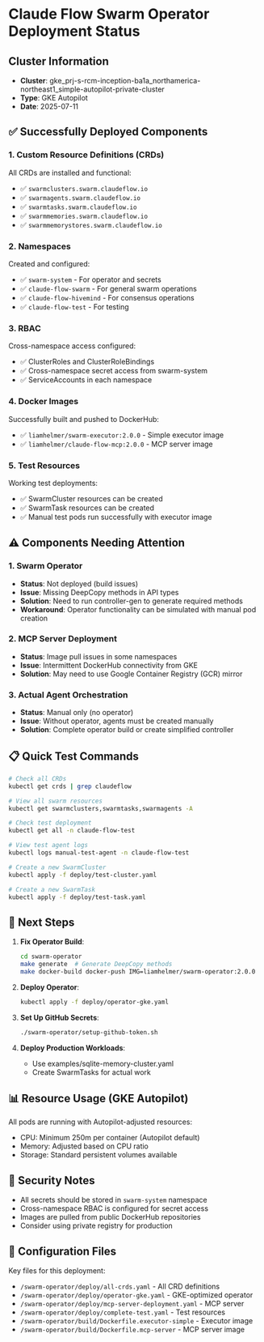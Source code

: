 # Claude Flow Swarm Operator Deployment Status

## Cluster Information
- **Cluster**: gke_prj-s-rcm-inception-ba1a_northamerica-northeast1_simple-autopilot-private-cluster
- **Type**: GKE Autopilot
- **Date**: 2025-07-11

## ✅ Successfully Deployed Components

### 1. Custom Resource Definitions (CRDs)
All CRDs are installed and functional:
- ✅ `swarmclusters.swarm.claudeflow.io`
- ✅ `swarmagents.swarm.claudeflow.io`
- ✅ `swarmtasks.swarm.claudeflow.io`
- ✅ `swarmmemories.swarm.claudeflow.io`
- ✅ `swarmmemorystores.swarm.claudeflow.io`

### 2. Namespaces
Created and configured:
- ✅ `swarm-system` - For operator and secrets
- ✅ `claude-flow-swarm` - For general swarm operations
- ✅ `claude-flow-hivemind` - For consensus operations
- ✅ `claude-flow-test` - For testing

### 3. RBAC
Cross-namespace access configured:
- ✅ ClusterRoles and ClusterRoleBindings
- ✅ Cross-namespace secret access from swarm-system
- ✅ ServiceAccounts in each namespace

### 4. Docker Images
Successfully built and pushed to DockerHub:
- ✅ `liamhelmer/swarm-executor:2.0.0` - Simple executor image
- ✅ `liamhelmer/claude-flow-mcp:2.0.0` - MCP server image

### 5. Test Resources
Working test deployments:
- ✅ SwarmCluster resources can be created
- ✅ SwarmTask resources can be created
- ✅ Manual test pods run successfully with executor image

## ⚠️ Components Needing Attention

### 1. Swarm Operator
- **Status**: Not deployed (build issues)
- **Issue**: Missing DeepCopy methods in API types
- **Solution**: Need to run controller-gen to generate required methods
- **Workaround**: Operator functionality can be simulated with manual pod creation

### 2. MCP Server Deployment
- **Status**: Image pull issues in some namespaces
- **Issue**: Intermittent DockerHub connectivity from GKE
- **Solution**: May need to use Google Container Registry (GCR) mirror

### 3. Actual Agent Orchestration
- **Status**: Manual only (no operator)
- **Issue**: Without operator, agents must be created manually
- **Solution**: Complete operator build or create simplified controller

## 📋 Quick Test Commands

```bash
# Check all CRDs
kubectl get crds | grep claudeflow

# View all swarm resources
kubectl get swarmclusters,swarmtasks,swarmagents -A

# Check test deployment
kubectl get all -n claude-flow-test

# View test agent logs
kubectl logs manual-test-agent -n claude-flow-test

# Create a new SwarmCluster
kubectl apply -f deploy/test-cluster.yaml

# Create a new SwarmTask
kubectl apply -f deploy/test-task.yaml
```

## 🚀 Next Steps

1. **Fix Operator Build**:
   ```bash
   cd swarm-operator
   make generate  # Generate DeepCopy methods
   make docker-build docker-push IMG=liamhelmer/swarm-operator:2.0.0
   ```

2. **Deploy Operator**:
   ```bash
   kubectl apply -f deploy/operator-gke.yaml
   ```

3. **Set Up GitHub Secrets**:
   ```bash
   ./swarm-operator/setup-github-token.sh
   ```

4. **Deploy Production Workloads**:
   - Use examples/sqlite-memory-cluster.yaml
   - Create SwarmTasks for actual work

## 📊 Resource Usage (GKE Autopilot)

All pods are running with Autopilot-adjusted resources:
- CPU: Minimum 250m per container (Autopilot default)
- Memory: Adjusted based on CPU ratio
- Storage: Standard persistent volumes available

## 🔐 Security Notes

- All secrets should be stored in `swarm-system` namespace
- Cross-namespace RBAC is configured for secret access
- Images are pulled from public DockerHub repositories
- Consider using private registry for production

## 📝 Configuration Files

Key files for this deployment:
- `/swarm-operator/deploy/all-crds.yaml` - All CRD definitions
- `/swarm-operator/deploy/operator-gke.yaml` - GKE-optimized operator
- `/swarm-operator/deploy/mcp-server-deployment.yaml` - MCP server
- `/swarm-operator/deploy/complete-test.yaml` - Test resources
- `/swarm-operator/build/Dockerfile.executor-simple` - Executor image
- `/swarm-operator/build/Dockerfile.mcp-server` - MCP server image